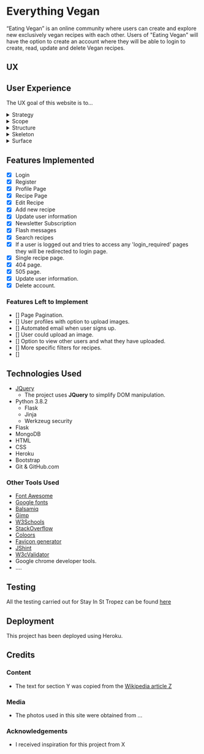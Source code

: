 # Everything Vegan

“Eating Vegan” is an online community where users can create and explore new exclusively vegan recipes with each other. Users of "Eating Vegan" will have the option to create an account where they will be able to login to create, read, update and delete Vegan recipes. 
 
## UX
 
## User Experience 

The UX goal of this website is to...

<details><summary>Strategy</summary>
<p>

#### User stories:

- As a user I would like to be able to login to my account.
- As a user I would like to be able to log out of my account.
- As a user I would like to be able to view my profile.
- As a user I would like to be able to edit or remove recipes that I have created.
- As a user I would like to be able to view all recipes in one place.
- As a user I would like to be able to create new recipes.
- As a user I would like to be able to sign up for the newsletter.
- As a user I would like to be able to update my account details.
- As a user I would like to be able to delete my account.
- As a user I would like to flick through the different meal types.
- As a user I would like to be able to search through all recipes.
- As a user I dont want to have all naviagtion links when not applicable.

#### Returning User:

- As a new user I would like to be able to register an account.
- As a new user I would like to be able to sign up for the newsletter.
- As a new user I would like to be able to understand what the website is.
- As a new user 

#### Admin:

- As an admin I would like to be able to edit any recipe.
- As an admin I would like the option to delete any recipes incase they don't meet the guidelines.
- As an admin I would like to be able to delete users if needed. 
</p>

</details>

<details><summary>Scope</summary>
<p>

#### Planned features:

</p>
</details>

<details><summary>Structure</summary>
<p>



</p>
</details>

<details><summary>Skeleton</summary>
<p>


</p>
</details>
<details><summary>Surface</summary>
<p>

#### Design:


#### Typography:


#### Colour Scheme


</p>
</details>


## Features Implemented
 
- [x] Login
- [x] Register
- [x] Profile Page
- [x] Recipe Page
- [x] Edit Recipe
- [x] Add new recipe
- [x] Update user information
- [x] Newsletter Subscription
- [x] Flash messages
- [x] Search recipes
- [x] If a user is logged out and tries to access any 'login_required' pages they will be redirected to login page.
- [x] Single recipe page.
- [x] 404 page.
- [x] 505 page.
- [x] Update user information.
- [x] Delete account.

### Features Left to Implement

- [] Page Pagination.
- [] User profiles with option to upload images.
- [] Automated email when user signs up.
- [] User could upload an image.
- [] Option to view other users and what they have uploaded.
- [] More specific filters for recipes.
- [] 


## Technologies Used

- [JQuery](https://jquery.com)
    - The project uses **JQuery** to simplify DOM manipulation.
- Python 3.8.2
    * Flask
    * Jinja 
    * Werkzeug security
- Flask
- MongoDB
- HTML
- CSS
- Heroku
- Bootstrap
- Git & GitHub.com

### Other Tools Used

- [Font Awesome](https://fontawesome.com/) 
- [Google fonts](https://fonts.google.com/) 
- [Balsamiq](https://balsamiq.com/) 
- [Gimp](https://www.gimp.org/) 
- [W3Schools](https://www.w3schools.com/) 
- [StackOverflow](https://stackoverflow.com/) 
- [Coloors](https://coolors.co/) 
- [Favicon generator](https://www.favicon-generator.org/) 
- [JShint](https://jshint.com/) 
- [W3cValidator](https://validator.w3.org/)
- Google chrome developer tools.
- ....

## Testing

All the testing carried out for Stay In St Tropez can be found [here](TESTING.md)

## Deployment

This project has been deployed using Heroku.


## Credits

### Content
- The text for section Y was copied from the [Wikipedia article Z](https://en.wikipedia.org/wiki/Z)

### Media
- The photos used in this site were obtained from ...

### Acknowledgements

- I received inspiration for this project from X